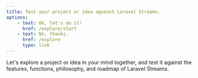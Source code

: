 ```yaml
---
title: Test your project or idea against Laravel Streams.
options:
    - text: Ok, let's do it!
      href: /explore/start
    - text: No, thanks.
      href: /explore
      type: link
---
```


Let's explore a project or idea in your mind together, and test it against the features, functions, philosophy, and roadmap of Laravel Streams.

